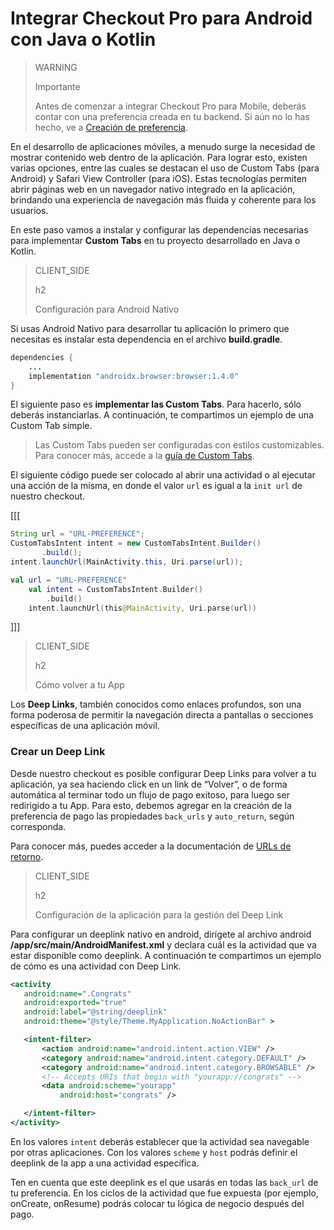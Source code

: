 # Integrar Checkout Pro para Android con Java o Kotlin

> WARNING
>
> Importante
>
> Antes de comenzar a integrar Checkout Pro para Mobile, deberás contar con una preferencia creada en tu backend. Si aún no lo has hecho, ve a [Creación de preferencia](/developers/es/docs/checkout-pro/integrate-preferences).

En el desarrollo de aplicaciones móviles, a menudo surge la necesidad de mostrar contenido web dentro de la aplicación. Para lograr esto, existen varias opciones, entre las cuales se destacan el uso de Custom Tabs (para Android) y Safari View Controller (para iOS). Estas tecnologías permiten abrir páginas web en un navegador nativo integrado en la aplicación, brindando una experiencia de navegación más fluida y coherente para los usuarios.

En este paso vamos a instalar y configurar las dependencias necesarias para implementar **Custom Tabs** en tu proyecto desarrollado en Java o Kotlin. 

> CLIENT_SIDE
>
> h2
>
> Configuración para Android Nativo

Si usas Android Nativo para desarrollar tu aplicación lo primero que necesitas es instalar esta dependencia en el archivo **build.gradle**.

```Java
dependencies {
    ...
    implementation "androidx.browser:browser:1.4.0"
}
```

El siguiente paso es **implementar las Custom Tabs**. Para hacerlo, sólo deberás instanciarlas. A continuación, te compartimos un ejemplo de una Custom Tab simple. 

> Las Custom Tabs pueden ser configuradas con estilos customizables. Para conocer más, accede a la [guía de Custom Tabs](https://developer.chrome.com/docs/android/custom-tabs/guide-get-started/).


El siguiente código puede ser colocado al abrir una actividad o al ejecutar una acción de la misma, en donde el valor `url` es igual a la `init url` de nuestro checkout.

[[[
```Java
String url = "URL-PREFERENCE";
CustomTabsIntent intent = new CustomTabsIntent.Builder()
       .build();
intent.launchUrl(MainActivity.this, Uri.parse(url));
```
```Kotlin
val url = "URL-PREFERENCE"
    val intent = CustomTabsIntent.Builder()
        .build()
    intent.launchUrl(this@MainActivity, Uri.parse(url))
```
]]]

> CLIENT_SIDE
>
> h2
>
> Cómo volver a tu App 

Los **Deep Links**, también conocidos como enlaces profundos, son una forma poderosa de permitir la navegación directa a pantallas o secciones específicas de una aplicación móvil. 

### Crear un Deep Link
Desde nuestro checkout es posible configurar Deep Links para volver a tu aplicación, ya sea haciendo click en un link de “Volver”, o de forma automática al terminar todo un flujo de pago exitoso, para luego ser redirigido a tu App.
Para esto, debemos agregar en la creación de la preferencia de pago las propiedades `back_urls` y `auto_return`, según corresponda.

Para conocer más, puedes acceder a la documentación de [URLs de retorno](/developers/es/docs/checkout-pro/checkout-customization/user-interface/redirection).

> CLIENT_SIDE
>
> h2
>
> Configuración de la aplicación para la gestión del Deep Link

Para configurar un deeplink nativo en android, dirígete al archivo android **/app/src/main/AndroidManifest.xml** y declara cuál es la actividad que va estar disponible como deeplink. A continuación te compartimos un ejemplo de cómo es una actividad con Deep Link.

```AndroidManifest.xml
<activity
   android:name=".Congrats"
   android:exported="true"
   android:label="@string/deeplink"
   android:theme="@style/Theme.MyApplication.NoActionBar" >

   <intent-filter>
       <action android:name="android.intent.action.VIEW" />
       <category android:name="android.intent.category.DEFAULT" />
       <category android:name="android.intent.category.BROWSABLE" />
       <!-- Accepts URIs that begin with "yourapp://congrats" -->
       <data android:scheme="yourapp"
           android:host="congrats" />

   </intent-filter>
</activity>
```

En los valores `intent` deberás establecer que la actividad sea navegable por otras aplicaciones. Con los valores `scheme` y `host` podrás definir el deeplink de la app a una actividad específica.

Ten en cuenta que este deeplink es el que usarás en todas las `back_url` de tu preferencia. En los ciclos de la actividad que fue expuesta (por ejemplo, onCreate, onResume) podrás colocar tu lógica de negocio después del pago.


